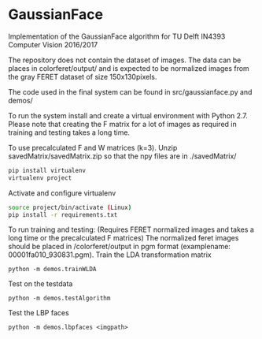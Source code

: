 # GaussianFace
Implementation of the GaussianFace algorithm for TU Delft IN4393 Computer Vision 2016/2017

The repository does not contain the dataset of images. The data can be places in colorferet/output/ and is expected to be normalized images from the gray FERET dataset of size 150x130pixels.

The code used in the final system can be found in src/gaussianface.py and demos/

To run the system install and create a virtual environment with Python 2.7. 
Please note that creating the F matrix for a lot of images as required in training and testing takes a long time.

To use precalculated F and W matrices (k=3). Unzip savedMatrix/savedMatrix.zip so that the npy files are in ./savedMatrix/

```sh
pip install virtualenv
virtualenv project
```

Activate and configure virtualenv
```sh
source project/bin/activate (Linux)
pip install -r requirements.txt
```

To run training and testing: (Requires FERET normalized images and takes a long time or the precalculated F matrices)
The normalized feret images should be placed in /colorferet/output in pgm format (examplename: 00001fa010_930831.pgm).
Train the LDA transformation matrix
```
python -m demos.trainWLDA 
```
Test on the testdata
```
python -m demos.testAlgorithm 
```
Test the LBP faces
```
python -m demos.lbpfaces <imgpath>
```
